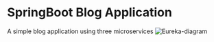 # SpringBoot Blog Application
A simple blog application using three microservices
![Eureka-diagram](https://user-images.githubusercontent.com/53615807/152015895-011be72d-bc4f-4737-9dc1-ffdc40c4516b.png)
